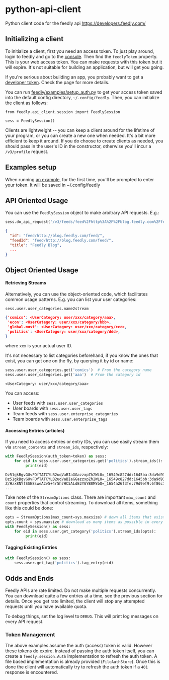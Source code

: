 # python-api-client
Python client code for the feedly api https://developers.feedly.com/

## Initializing a client
To initialize a client, first you need an access token. To just play around,
login to feedly and go to the [console](http://feedly.com/i/console). Then find 
the `feedlyToken` property. This is your web access token. You can make requests
with this token but it will expire. It's not suitable for building an application,
but will get you going.
 
If you're serious about building an app, you probably want to get a
 [developer token](https://developers.feedly.com/v3/developer/). Check the page for more details.

You can run [feedly/examples/setup_auth.py](feedly/examples/setup_auth.py) to get your access token saved into the default config directory, `~/.config/feedly`. Then, you can initialize the client as follows:

```
from feedly.api_client.session import FeedlySession

sess = FeedlySession()
```
Clients are lightweight -- you can keep a client around for the lifetime of your program,
or you can create a new one when needed. It's a bit more efficient to keep it around. If you
do choose to create clients as needed, you should pass in the user's ID in the constructor, 
otherwise you'll incur a `/v3/profile` request. 

## Examples setup

When running [an example](feedly/examples), for the first time, you'll be prompted to enter your token. It will be saved in ~/.config/feedly

## API Oriented Usage
You can use the `FeedlySession` object to make arbitrary API requests. E.g.:

```python
sess.do_api_request('/v3/feeds/feed%2Fhttp%3A%2F%2Fblog.feedly.com%2Ffeed%2F')
```
```json
{
  "id": "feed/http://blog.feedly.com/feed/",
  "feedId": "feed/http://blog.feedly.com/feed/",
  "title": "Feedly Blog",
  ...
}
```


## Object Oriented Usage

#### Retrieving Streams
Alternatively, you can use the object-oriented code, which facilitates common usage patterns.
E.g. you can list your user categories:
```
sess.user.user_categories.name2stream
```

```json
{'comics': <UserCategory: user/xxx/category/aaa>,
 'econ': <UserCategory: user/xxx/category/bbb>,
 'global.must': <UserCategory: user/xxx/category/ccc>,
 'politics': <UserCategory: user/xxx/category/ddd>,
}
```
where `xxx` is your actual user ID.

It's not necessary to list categories beforehand, if you know the ones that exist, you can 
get one on the fly, by querying it by id or name:
```python
sess.user.user_categories.get('comics')  # From the category name
sess.user.user_categories.get('aaa')  # From the category id
```
```
<UserCategory: user/xxx/category/aaa>
```

You can access:
 - User feeds with `sess.user.user_categories`
 - User boards with `sess.user.user_tags`
 - Team feeds with `sess.user.enterprise_categories`
 - Team boards with `sess.user.enterprise_tags`


#### Accessing Entries (articles)
If you need to access entries or entry IDs, you can use easily stream them via `stream_contents`
and `stream_ids`, respectively:

```python
with FeedlySession(auth_token=token) as sess:
    for eid in sess.user.user_categories.get('politics').stream_ids():
         print(eid)

```
```
Dz51gkBgvGUvFOfTATCYLB2uqVaBIaGGazzxpZh2WL0=_16549c827dd:1645ba:3da9d93
Dz51gkBgvGUvFOfTATCYLB2uqVaBIaGGazzxpZh2WL0=_16549c827dd:1645bb:3da9d93
Z/Hzx8NYfSSE8sweA2v5+4r5h7HC5ALdE2YGYB8MYbQ=_1654a26f3fe:79d9ef9:6f86c10b
...
```

Take note of the `StreamOptions` class. There are important `max_count` and `count`
properties that control streaming. To download all items, something like this could
be done:

```python
opts = StreamOptions(max_count=sys.maxsize) # down all items that exist
opts.count = sys.maxsize # download as many items as possible in every API request
with FeedlySession() as sess:
    for eid in sess.user.get_category('politics').stream_ids(opts):
         print(eid)

```

#### Tagging Existing Entries
```python
with FeedlySession() as sess:
    sess.user.get_tag('politics').tag_entry(eid)
```

## Odds and Ends
Feedly APIs are rate limited. Do not make multiple requests concurrently. You can download
quite a few entries at a time, see the previous section for details. Once you get rate limited,
the client will stop any attempted requests until you have available quota.

To debug things, set the log level to `DEBUG`. This will print log messages on every API request.

### Token Management
The above examples assume the auth (access) token is valid. However these tokens do expire. Instead 
of passing the auth token itself, you can create a `feedly.session.Auth` implementation to refresh
the auth token. A file based implementation is already provided (`FileAuthStore`). Once this is done
the client will automatically try to refresh the auth token if a `401` response is encountered.
